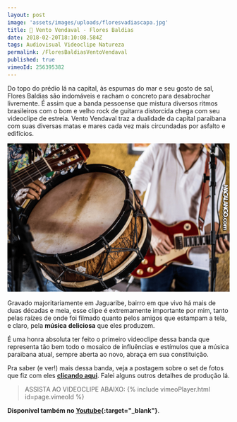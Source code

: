 ```yaml
---
layout: post
image: 'assets/images/uploads/floresvadiascapa.jpg'
title: 🍃 Vento Vendaval - Flores Baldias
date: 2018-02-20T18:10:08.584Z
tags: Audiovisual Videoclipe Natureza
permalink: /FloresBaldiasVentoVendaval
published: true
vimeoId: 256395382
---
```


Do topo do prédio lá na capital, às espumas do mar e seu gosto de sal, Flores Baldias são indomáveis e racham o concreto para desabrochar livremente. É assim que a banda pessoense que mistura diversos ritmos brasileiros com o bom e velho rock de guitarra distorcida chega com seu videoclipe de estreia. Vento Vendaval traz a dualidade da capital paraibana com suas diversas matas e mares cada vez mais circundadas por asfalto e edifícios.

![imagem da banda tocando, aparecem detalhes de um violão, uma zabumba e uma guitarra](assets/images/uploads/floresvadias02.jpg)

Gravado majoritariamente em Jaguaribe, bairro em que vivo há mais de duas décadas e meia, esse clipe é extremamente importante por mim, tanto pelas raízes de onde foi filmado quanto pelos amigos que estampam a tela, e claro, pela **música** **deliciosa** que eles produzem.

É uma honra absoluta ter feito o primeiro videoclipe dessa banda que representa tão bem todo o mosaico de influências e estímulos que a música paraibana atual, sempre aberta ao novo, abraça em sua constituição.

Pra saber (e ver!) mais dessa banda, veja a postagem sobre o set de fotos que fiz com eles **[clicando aqui](/FloresBaldiasNoMeioDoMato)**. Falei alguns outros detalhes de produção lá.

> ASSISTA AO VIDEOCLIPE ABAIXO:
{% include vimeoPlayer.html id=page.vimeoId %}

**Disponível também no [Youtube](https://www.youtube.com/watch?v=sv-TwTw1WnE){:target="_blank"}**.